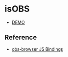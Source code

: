 # isOBS

* [DEMO](https://eotones.github.io/isOBS/)

## Reference

* [obs-browser JS Bindings](https://github.com/obsproject/obs-browser/blob/master/README.md)